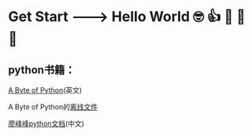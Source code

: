 # Get Start ---> Hello World 🤓 👍 👀 💍 🐳
## python书籍：
[A Byte of Python](https://python.swaroopch.com/)(英文)

A Byte of Python的[离线文件](/byte-of-python.pdf)

[廖峰峰python文档](https://www.liaoxuefeng.com/wiki/1016959663602400I)(中文)
